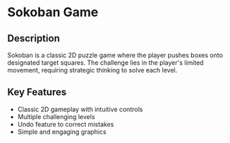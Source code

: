 # Sokoban Game

## Description
Sokoban is a classic 2D puzzle game where the player pushes boxes onto designated target squares. The challenge lies in the player's limited movement, requiring strategic thinking to solve each level.

## Key Features
- Classic 2D gameplay with intuitive controls
- Multiple challenging levels
- Undo feature to correct mistakes
- Simple and engaging graphics
